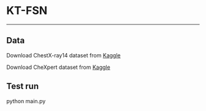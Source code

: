 # KT-FSN
--------------------------------------------
Data
------------------------
Download ChestX-ray14 dataset from [Kaggle](https://nihcc.app.box.com/v/ChestXray-NIHCC)

Download CheXpert dataset from [Kaggle](https://stanfordmlgroup.github.io/competitions/chexpert/)

Test run
------------------------
python main.py
